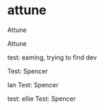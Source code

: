 # attune


Attune


Attune

test: eaming, trying to find dev

Test: Spencer

Ian
Test: Spencer

test: ellie
Test: Spencer





